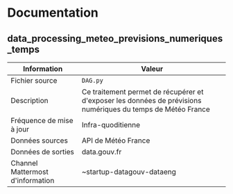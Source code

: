 # Documentation

## data_processing_meteo_previsions_numeriques_temps

| Information | Valeur |
| -------- | -------- |
| Fichier source     | `DAG.py`     |
| Description | Ce traitement permet de récupérer et d'exposer les données de prévisions numériques du temps de Météo France |
| Fréquence de mise à jour | Infra-quoditienne |
| Données sources | API de Météo France |
| Données de sorties | data.gouv.fr |
| Channel Mattermost d'information | ~startup-datagouv-dataeng |
